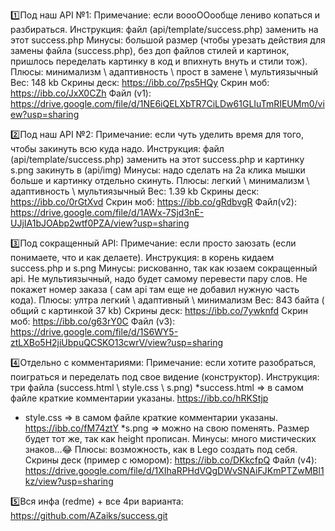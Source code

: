 1️⃣Под наш API №1:
Примечание: если воооООообще лениво копаться и разбираться. 
Инструкция: файл (api/template/success.php) заменить на этот success.php
Минусы: большой размер (чтобы урезать действия для замены файла (success.php), без доп файлов стилей и картинок, пришлось переделать картинку в код и впихнуть внуть и стили тож).
Плюсы: минимализм \ адаптивность \ прост в замене \ мультиязычный
Вес: 148 kb
Скрины деск: https://ibb.co/7ps5HQy
Скрин моб: https://ibb.co/JxX0CZh
Файл (v1): https://drive.google.com/file/d/1NE6iQELXbTR7CiLDw61GLIuTmRIEUMm0/view?usp=sharing

2️⃣Под наш API №2:
Примечание: если чуть уделить время для того, чтобы закинуть всю куда надо.
Инструкция: файл (api/template/success.php) заменить на этот success.php и картинку s.png закинуть в (api/img)
Минусы: надо сделать на 2а клика мышки больше и картинку отдельно скинуть.
Плюсы: легкий \ минимализм \ адаптивность \ мультиязычный
Вес: 1.39 kb
Скрины деск:  https://ibb.co/0rGtXvd
Скрин моб: https://ibb.co/gRdbvgR
Файл(v2): https://drive.google.com/file/d/1AWx-7Sjd3nE-UJjIA1bJOAbp2wtf0PZA/view?usp=sharing

3️⃣Под сокращенный API:
Примечание: если просто заюзать (если понимаете, что и как делаете).
Инструкция: в корень кидаем success.php и s.png
Минусы: рискованно, так как юзаем сокращенный api. Не мультиязычный, надо будет самому перевести пару слов. Не покажет номер заказа ( сам api там еще не добавил нужную часть кода).
Плюсы: ултра легкий \ адаптивный \ минимализм
Вес: 843 байта ( общий с картинкой 37 kb)
Скрины деск: https://ibb.co/7ywknfd
Скрин моб: https://ibb.co/g63rY0C
Файл (v3): https://drive.google.com/file/d/1S6WY5-ztLXBo5H2jiUbpuQCSKO13cwrV/view?usp=sharing

4️⃣Отдельно с комментариями:
Примечание: если хотите разобраться, поиграться и переделать под свое видение (конструктор).
Инструкция: три файла (success.html \ style.css \ s.png)
*success.html  => в самом файле краткие комментарии указаны.
https://ibb.co/hRKStjp
* style.css  => в самом файле краткие комментарии указаны.
https://ibb.co/fM74ztY
*s.png => можно на свою поменять. Размер будет тот же, так как height прописан.
Минусы: много мистических знаков...😂
Плюсы: возможность, как в Lego создать под себя.
Скрины деск (пример с юмором):  https://ibb.co/DKkcfpQ 
Файл (v4):   https://drive.google.com/file/d/1XIhaRPHdVQgDWvSNAiFJKmPTZwMBl1kz/view?usp=sharing

5️⃣Вся инфа (redme) +  все 4ри варианта: https://github.com/AZaiks/success.git
